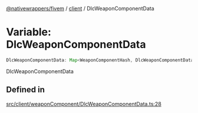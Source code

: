 [@nativewrappers/fivem](../../README.md) / [client](../README.md) / DlcWeaponComponentData

# Variable: DlcWeaponComponentData

```ts
DlcWeaponComponentData: Map<WeaponComponentHash, DlcWeaponComponentData>;
```

DlcWeaponComponentData

## Defined in

[src/client/weaponComponent/DlcWeaponComponentData.ts:28](https://github.com/nativewrappers/fivem/blob/09478da418b400a28e2cc17ab86f47c957997aed/src/client/weaponComponent/DlcWeaponComponentData.ts#L28)
